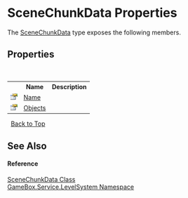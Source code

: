# SceneChunkData Properties
 

The <a href="bd33db5c-9ceb-0be9-e633-e2f0f2b00159">SceneChunkData</a> type exposes the following members.


## Properties
&nbsp;<table><tr><th></th><th>Name</th><th>Description</th></tr><tr><td>![Public property](media/pubproperty.gif "Public property")</td><td><a href="7577aefb-ead3-4a38-6410-2f8fb3fb3e99">Name</a></td><td></td></tr><tr><td>![Public property](media/pubproperty.gif "Public property")</td><td><a href="a12baadb-9df5-341a-79c9-7a2ef37eb55d">Objects</a></td><td></td></tr></table>&nbsp;
<a href="#scenechunkdata-properties">Back to Top</a>

## See Also


#### Reference
<a href="bd33db5c-9ceb-0be9-e633-e2f0f2b00159">SceneChunkData Class</a><br /><a href="624c2ca8-2880-f7a3-3eb1-01587cc3f61e">GameBox.Service.LevelSystem Namespace</a><br />